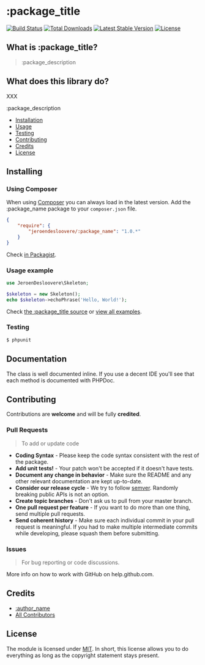# :package_title
[![Build Status](http://img.shields.io/travis/jeroendesloovere/:package_name.svg)](https://travis-ci.org/jeroendesloovere/:package_name)
[![Total Downloads](http://img.shields.io/packagist/dm/jeroendesloovere/:package_name.svg)](https://packagist.org/packages/jeroendesloovere/:package_name)
[![Latest Stable Version](http://img.shields.io/packagist/v/jeroendesloovere/:package_name.svg)](https://packagist.org/packages/jeroendesloovere/:package_name)
[![License](http://img.shields.io/badge/license-MIT-lightgrey.svg)](https://github.com/jeroendesloovere/:package_name/blob/master/LICENSE)

## What is :package_title?

> :package_description

## What does this library do?

XXX

:package_description

- [Installation](#installation)
- [Usage](#usage)
- [Testing](#testing)
- [Contributing](#contributing)
- [Credits](#credits)
- [License](#license)

## Installing

### Using Composer

When using [Composer](https://getcomposer.org) you can always load in the latest version.
Add the :package_name package to your `composer.json` file.

``` json
{
    "require": {
        "jeroendesloovere/:package_name": "1.0.*"
    }
}
```
Check [in Packagist](https://packagist.org/packages/jeroendesloovere/:package_name).

### Usage example

``` php
use JeroenDesloovere\Skeleton;

$skeleton = new Skeleton();
echo $skeleton->echoPhrase('Hello, World!');

```
Check [the :package_title source](/src/) or [view all examples](/examples/example.php).

### Testing

``` bash
$ phpunit
```

## Documentation

The class is well documented inline. If you use a decent IDE you'll see that each method is documented with PHPDoc.


## Contributing

Contributions are **welcome** and will be fully **credited**.

### Pull Requests

> To add or update code

- **Coding Syntax** - Please keep the code syntax consistent with the rest of the package.
- **Add unit tests!** - Your patch won't be accepted if it doesn't have tests.
- **Document any change in behavior** - Make sure the README and any other relevant documentation are kept up-to-date.
- **Consider our release cycle** - We try to follow [semver](http://semver.org/). Randomly breaking public APIs is not an option.
- **Create topic branches** - Don't ask us to pull from your master branch.
- **One pull request per feature** - If you want to do more than one thing, send multiple pull requests.
- **Send coherent history** - Make sure each individual commit in your pull request is meaningful. If you had to make multiple intermediate commits while developing, please squash them before submitting.

### Issues

> For bug reporting or code discussions.

More info on how to work with GitHub on help.github.com.

## Credits

- [:author_name](https://github.com/:author_username)
- [All Contributors](https://github.com/jeroendesloovere/:package_name/contributors)

## License

The module is licensed under [MIT](./LICENSE.md). In short, this license allows you to do everything as long as the copyright statement stays present.